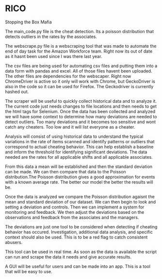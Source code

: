 # RICO
Stopping the Box Mafia

The main_code.py file is the cheat detection. Its a poisson distribution that detects outliers in the rates by the associates. 

The webscrape.py file is a webscraping tool that was made to automate the end of day task for the Amazon Workforce team. Right now its out of date
as it hasnt been used since I was there last year. 

The csv files are being used for automating csv files and putting them into a data form with pandas and excel. All of those files havent been uploaded.
The other files are dependencies for the webscaper. Right now ChromeDriver is active so it only will work with Chrome, but GeckoDriver is also 
in the code so it can be used for Firefox. The Geckodriver is currently hashed out. 

The scraper will be useful to quickly collect historical data and to analyze it. The current code just needs changes to file locations and then needs to get
the html tags for Selenium. Once the data has been collected and analyzed we will have some context to determine how many deviations are needed to detect outliers. 
Too many deviations and it becomes too sensitive and wont catch any cheaters. Too low and it will list everyone as a cheater. 

Analysis will consist of using historical data to understand the typical variations in the rate of items scanned and identify patterns or outliers 
that correspond to actual cheating behavior. This can help establish a baseline and inform the threshold for identifying significant deviations. The data
needed are the rates for all applicable shifts and all applicable associates. 

From this data a mean will be established and then the standard deviation can be made. We can then compare that data to the Poisson distribution.The Poisson distribution gives a good 
approximation for events with a known average rate. The better our model the better the results will be. 

Once the data is analyzed we compare the Poisson distribution agaisnt the mean and standard deviation of our dataset. We can then begin to look and setting a deviation and controls.
Then we can implement a system for monitoring and feedback. We then adjust the deviations based on the observations and feedback from the associates and the managers.

The deviations are just one tool to be considered when detecting if cheating behavior has occured. Investigation, additional data analysis, and 
specific context should also be used. This is to be a red flag to catch consistent abusers.

This tool can be used in real time. As soon as the data is available the script can run and scrape the data it needs and give accurate results. 

A GUI will be useful for users and can be made into an app. This is a tool that will be easy to use. 
